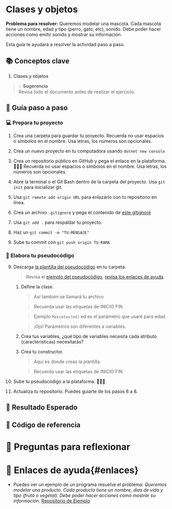 # Clases y objetos

**Problema para resolver:** Queremos modelar una mascota. Cada mascota tiene un nombre, edad y tipo (perro, gato, etc), sonido. Debe poder hacer acciones como emitir sonido y mostrar su información.

Esta guía te ayudará a resolver la actividad paso a paso.
## 📚 Conceptos clave

1. Clases y objetos

> 💡 **Sugerencia** <br/>
> Revisa todo el documento antes de realizar el ejercicio.

## 🧠 Guía paso a paso

### 💻 Prepara tu proyecto

1. Crea una carpeta para guardar tu proyecto. Recuerda no usar espacios o símbolos en el nombre. Usa letras, los números son opcionales.

1. Crea un nuevo proyecto en tu computadora usando `dotnet new console` 

1. Crea un repositorio público en GitHub y pega el enlace en la plataforma. 🧑🏻‍💻 Recuerda no usar espacios o símbolos en el nombre. Usa letras, los números son opcionales.

3. Abre la terminal o el Git Bash dentro de la carpeta del proyecto. Usa `git init` para inicializar git.

4. Usa `git remote add origin URL` para enlazarlo con tu repositorio en línea.

5. Crea un archivo `.gitignore` y pega el contenido de [este gitignore](https://gist.github.com/takekazuomi/10955889)

6. Usa `git add .` para respaldar tu proyecto.

7. Haz un `git commit -m "TU-MENSAJE"`

8. Sube tu commit con `git push origin TU-RAMA`

### 📝 Elabora tu pseudocódigo

9. Descarga [la plantilla del pseudocódigo](pseudocodigoClasesObjetos.md) en tu carpeta.

	> Revisa el [ejemplo del pseudocódigo](https://github.com/JuegosTerva/ProductoNAtural/blob/a4e9a5686954d881f259e7e50e4fc1b7ea54e7a1/pseudocodigo.md), [revisa los enlaces de ayuda](#enlaces).

	1. Define la clase.  

		> Así también se llamará tu archivo

		> Recuerda usar las etiquetas de INICIO FIN

		> Ejemplo `Mascotas(ed)` ed es el parámetro que usaré para edad.

		> ¡Ojo! Parámetros son diferentes a variables.

	2. Crea tus variables, ¿qué tipo de variables necesita cada atributo (características) necesitarás?

	[TIPOS DE DATOS]: #

	3. Crea tu constructor.

		> Aquí es donde creas la plantilla.

		> Recuerda usar las etiquetas de INICIO FIN

11. Sube tu pseudocódigo a la plataforma. 🧑🏻‍💻

12. Actualiza tu repositorio. Puedes guiarte de los pasos 6 a 8.

## 🧪 Resultado Esperado

## 🧾 Código de referencia

# 🤔 Preguntas para reflexionar


# 📌 Enlaces de ayuda{#enlaces}

- Puedes ver un ejemplo de un programa resuelve el problema: *Queremos modelar una producto. Cada producto tiene un nombre, dias de vida y tipo (fruta o vegetal). Debe poder hacer acciones como  mostrar su información.* [Repositorio de Ejemplo](https://github.com/JuegosTerva/ProductoNAtural)